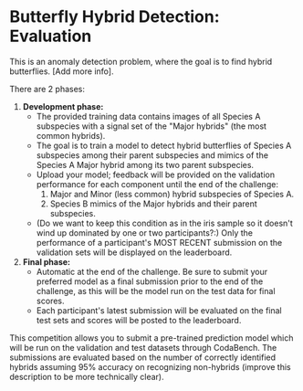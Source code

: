 # Butterfly Hybrid Detection: Evaluation
This is an anomaly detection problem, where the goal is to find hybrid butterflies. [Add more info]. 

There are 2 phases:
1. **Development phase:**
	* The provided training data contains images of all Species A subspecies with a signal set of the "Major hybrids" (the most common hybrids). 
	* The goal is to train a model to detect hybrid butterflies of Species A subspecies among their parent subspecies and mimics of the Species A Major hybrid among its two parent subspecies.
	* Upload your model; feedback will be provided on the validation performance for each component until the end of the challenge:
		1. Major and Minor (less common) hybrid subspecies of Species A. 
		2. Species B mimics of the Major hybrids and their parent subspecies.  
	* (Do we want to keep this condition as in the iris sample so it doesn't wind up dominated by one or two participants?:) Only the performance of a participant's MOST RECENT submission on the validation sets will be displayed on the leaderboard.
2. **Final phase:**
	* Automatic at the end of the challenge. Be sure to submit your preferred model as a final submission prior to the end of the challenge, as this will be the model run on the test data for final scores.
	* Each participant's latest submission will be evaluated on the final test sets and scores will be posted to the leaderboard. 

This competition allows you to submit a pre-trained prediction model which will be run on the validation and test datasets through CodaBench.
The submissions are evaluated based on the number of correctly identified hybrids assuming 95% accuracy on recognizing non-hybrids (improve this description to be more technically clear).
